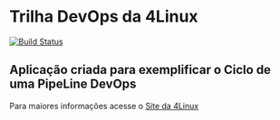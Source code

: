 # Trilha DevOps da 4Linux

<!-- Altere a Flag abaixo com sua URL do Travis -->
[![Build Status](https://travis-ci.org/flaviocouto/DevOpsLab-HelloWorld.svg?branch=master)](https://travis-ci.org/flaviocouto/DevOpsLab-HelloWorld)

## Aplicação criada para exemplificar o Ciclo de uma PipeLine DevOps


Para maiores informações acesse o [Site da 4Linux](https://www.4linux.com.br/cursos/devops)
